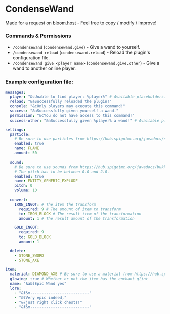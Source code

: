 # CondenseWand
Made for a request on [bloom.host](https://bloom.host)  - Feel free to copy / modify / improve!

### Commands & Permissions
- `/condensewand` (`condensewand.give`) - Give a wand to yourself.
- `/condensewand reload` (`condensewand.reload`) - Reload the plugin's configuration file.
- `/condensewand give <player name>` (`condensewand.give.other`) - Give a wand to another online player.

### Example configuration file: 
```yml
messages:
  player: "&cUnable to find player: %player%" # Available placeholders: %player%
  reload: "&aSuccessfully reloaded the plugin!"
  console: "&cOnly players may execute this command!"
  success: "&aSuccessfully given yourself a wand."
  permission: "&cYou do not have access to this command!"
  success-other: "&aSuccessfully given %player% a wand!" # Available placeholders: %player%

settings:
  particle:
    # Be sure to use particles from https://hub.spigotmc.org/javadocs/spigot/org/bukkit/Particle.html
    enabled: true
    name: FLAME
    amount: 50

  sound:
    # Be sure to use sounds from https://hub.spigotmc.org/javadocs/bukkit/org/bukkit/Sound.html
    # The pitch has to be between 0.0 and 2.0.
    enabled: true
    name: ENTITY_GENERIC_EXPLODE
    pitch: 0
    volume: 10

  convert:
    IRON_INGOT: # The item the transform
      required: 9 # The amount of item to transform
      to: IRON_BLOCK # The result item of the transformation
      amount: 1 # The result amount of the transformation

    GOLD_INGOT:
      required: 9
      to: GOLD_BLOCK
      amount: 1

  delete:
    - STONE_SWORD
    - STONE_AXE

item:
  material: DIAMOND_AXE # Be sure to use a material from https://hub.spigotmc.org/javadocs/bukkit/org/bukkit/Material.html
  glowing: true # Whether or not the item has the enchant glint
  name: "&a&lEpic Wand yes"
  lore:
    - "&f&m--------------------------"
    - "&7Very epic indeed,"
    - "&7just right click chests!"
    - "&f&m--------------------------"
```

